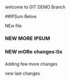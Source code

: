 welcome to GIT DEMO Branch

##IPSum Below 

NEw file

### NEW MORE IPSUM

### NEW mORe changes:0x

Adding few more changes 


new last changes
